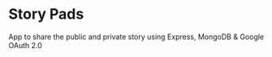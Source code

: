 # Story Pads
App to share the public and private story using Express, MongoDB &amp; Google OAuth 2.0
